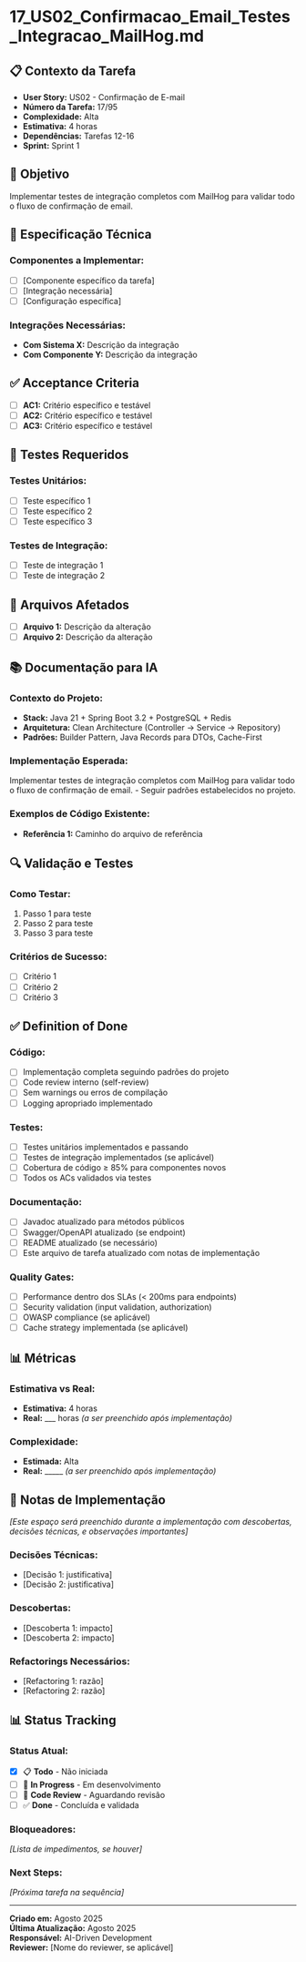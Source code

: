 # 17_US02_Confirmacao_Email_Testes_Integracao_MailHog.md

## 📋 Contexto da Tarefa
- **User Story:** US02 - Confirmação de E-mail
- **Número da Tarefa:** 17/95
- **Complexidade:** Alta
- **Estimativa:** 4 horas
- **Dependências:** Tarefas 12-16
- **Sprint:** Sprint 1

## 🎯 Objetivo
Implementar testes de integração completos com MailHog para validar todo o fluxo de confirmação de email.

## 📝 Especificação Técnica

### **Componentes a Implementar:**
- [ ] [Componente específico da tarefa]
- [ ] [Integração necessária]
- [ ] [Configuração específica]

### **Integrações Necessárias:**
- **Com Sistema X:** Descrição da integração
- **Com Componente Y:** Descrição da integração

## ✅ Acceptance Criteria
- [ ] **AC1:** Critério específico e testável
- [ ] **AC2:** Critério específico e testável
- [ ] **AC3:** Critério específico e testável

## 🧪 Testes Requeridos

### **Testes Unitários:**
- [ ] Teste específico 1
- [ ] Teste específico 2
- [ ] Teste específico 3

### **Testes de Integração:**
- [ ] Teste de integração 1
- [ ] Teste de integração 2

## 🔗 Arquivos Afetados
- [ ] **Arquivo 1:** Descrição da alteração
- [ ] **Arquivo 2:** Descrição da alteração

## 📚 Documentação para IA

### **Contexto do Projeto:**
- **Stack:** Java 21 + Spring Boot 3.2 + PostgreSQL + Redis
- **Arquitetura:** Clean Architecture (Controller → Service → Repository)
- **Padrões:** Builder Pattern, Java Records para DTOs, Cache-First

### **Implementação Esperada:**
Implementar testes de integração completos com MailHog para validar todo o fluxo de confirmação de email. - Seguir padrões estabelecidos no projeto.

### **Exemplos de Código Existente:**
- **Referência 1:** Caminho do arquivo de referência

## 🔍 Validação e Testes

### **Como Testar:**
1. Passo 1 para teste
2. Passo 2 para teste
3. Passo 3 para teste

### **Critérios de Sucesso:**
- [ ] Critério 1
- [ ] Critério 2
- [ ] Critério 3

## ✅ Definition of Done

### **Código:**
- [ ] Implementação completa seguindo padrões do projeto
- [ ] Code review interno (self-review)
- [ ] Sem warnings ou erros de compilação
- [ ] Logging apropriado implementado

### **Testes:**
- [ ] Testes unitários implementados e passando
- [ ] Testes de integração implementados (se aplicável)
- [ ] Cobertura de código ≥ 85% para componentes novos
- [ ] Todos os ACs validados via testes

### **Documentação:**
- [ ] Javadoc atualizado para métodos públicos
- [ ] Swagger/OpenAPI atualizado (se endpoint)
- [ ] README atualizado (se necessário)
- [ ] Este arquivo de tarefa atualizado com notas de implementação

### **Quality Gates:**
- [ ] Performance dentro dos SLAs (< 200ms para endpoints)
- [ ] Security validation (input validation, authorization)
- [ ] OWASP compliance (se aplicável)
- [ ] Cache strategy implementada (se aplicável)

## 📊 Métricas

### **Estimativa vs Real:**
- **Estimativa:** 4 horas
- **Real:** ___ horas *(a ser preenchido após implementação)*

### **Complexidade:**
- **Estimada:** Alta
- **Real:** _____ *(a ser preenchido após implementação)*

## 📝 Notas de Implementação
*[Este espaço será preenchido durante a implementação com descobertas, decisões técnicas, e observações importantes]*

### **Decisões Técnicas:**
- [Decisão 1: justificativa]
- [Decisão 2: justificativa]

### **Descobertas:**
- [Descoberta 1: impacto]
- [Descoberta 2: impacto]

### **Refactorings Necessários:**
- [Refactoring 1: razão]
- [Refactoring 2: razão]

## 📊 Status Tracking

### **Status Atual:**
- [x] 📋 **Todo** - Não iniciada
- [ ] 🔄 **In Progress** - Em desenvolvimento  
- [ ] 👀 **Code Review** - Aguardando revisão
- [ ] ✅ **Done** - Concluída e validada

### **Bloqueadores:**
*[Lista de impedimentos, se houver]*

### **Next Steps:**
*[Próxima tarefa na sequência]*

---

**Criado em:** Agosto 2025  
**Última Atualização:** Agosto 2025  
**Responsável:** AI-Driven Development  
**Reviewer:** [Nome do reviewer, se aplicável]
